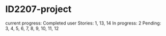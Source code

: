 # ID2207-project

current progress: 
Completed user Stories: 1, 13, 14
In progress: 2
Pending: 3, 4, 5, 6, 7, 8, 9, 10, 11, 12
